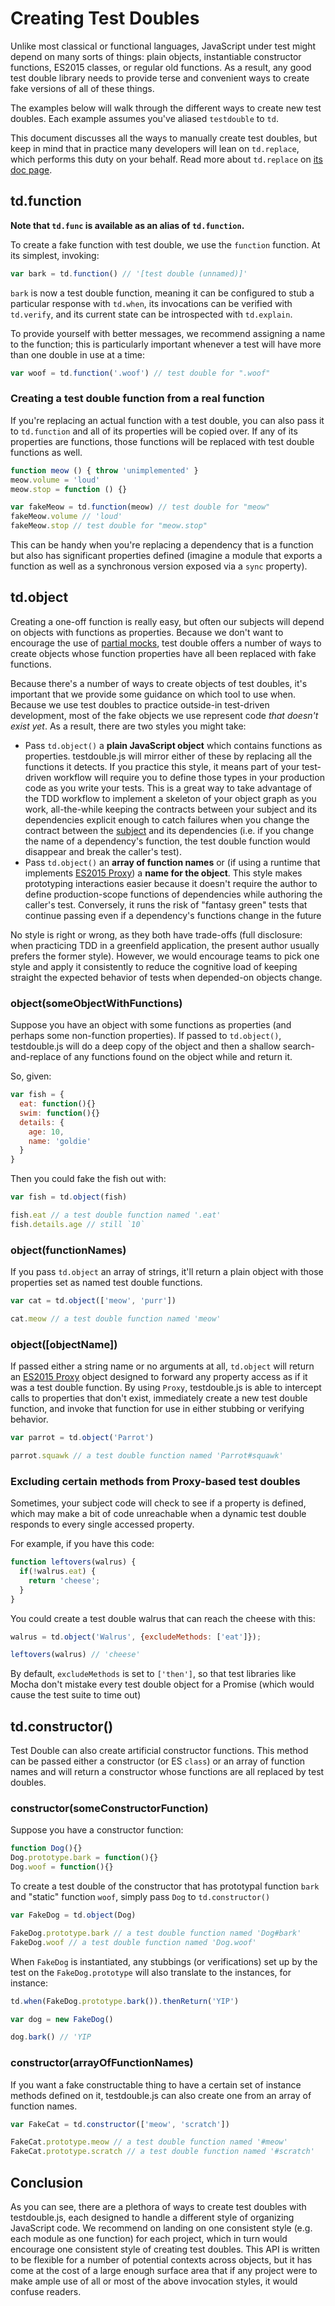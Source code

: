 # Creating Test Doubles

Unlike most classical or functional languages, JavaScript under test might
depend on many sorts of things: plain objects, instantiable constructor
functions, ES2015 classes, or regular old functions. As a result, any good test
double library needs to provide terse and convenient ways to create fake
versions of all of these things.

The examples below will walk through the different ways to create new test
doubles. Each example assumes you've aliased `testdouble` to `td`.

This document discusses all the ways to manually create test doubles, but keep
in mind that in practice many developers will lean on `td.replace`, which
performs this duty on your behalf. Read more about `td.replace` on [its doc
page](7-replacing-dependencies.md).

## td.function

**Note that `td.func` is available as an alias of `td.function`.**

To create a fake function with test double, we use the `function` function. At its simplest, invoking:

``` javascript
var bark = td.function() // '[test double (unnamed)]'
```

`bark` is now a test double function, meaning it can be configured to stub a particular response with `td.when`, its invocations can be verified with `td.verify`, and its current state can be introspected with `td.explain`.

To provide yourself with better messages, we recommend assigning a name to the function; this is particularly important whenever a test will have more than one double in use at a time:

``` javascript
var woof = td.function('.woof') // test double for ".woof"
```

### Creating a test double function from a real function

If you're replacing an actual function with a test double, you can also pass it
to `td.function` and all of its properties will be copied over. If any of its
properties are functions, those functions will be replaced with test double
functions as well.

```js
function meow () { throw 'unimplemented' }
meow.volume = 'loud'
meow.stop = function () {}

var fakeMeow = td.function(meow) // test double for "meow"
fakeMeow.volume // 'loud'
fakeMeow.stop // test double for "meow.stop"
```

This can be handy when you're replacing a dependency that is a function but also
has significant properties defined (imagine a module that exports a function as
well as a synchronous version exposed via a `sync` property).

## td.object

Creating a one-off function is really easy, but often our subjects will depend
on objects with functions as properties. Because we don't want to encourage the
use of [partial
mocks](https://github.com/testdouble/contributing-tests/wiki/Partial-Mock),
test double offers a number of ways to create objects whose function properties
have all been replaced with fake functions.

Because there's a number of ways to create objects of test doubles, it's
important that we provide some guidance on which tool to use when. Because we
use test doubles to practice outside-in test-driven development, most of the
fake objects we use represent code *that doesn't exist yet*. As a result, there
are two styles you might take:

* Pass `td.object()` a **plain JavaScript object** which contains functions as
  properties. testdouble.js will mirror either of these by replacing all the
  functions it detects. If you practice this style, it means part of your
  test-driven workflow will require you to define those types in your production
  code as you write your tests. This is a great way to take advantage of the TDD
  workflow to implement a skeleton of your object graph as you work,
  all-the-while keeping the contracts between your subject and its dependencies
  explicit enough to catch failures when you change the contract between the
  [subject](https://github.com/testdouble/contributing-tests/wiki/Subject) and
  its dependencies (i.e. if you change the name of a dependency's function, the
  test double function would disappear and break the caller's test).
* Pass `td.object()` an **array of function names** or (if using a runtime that
  implements [ES2015
  Proxy](https://developer.mozilla.org/en-US/docs/Web/JavaScript/Reference/Global_Objects/Proxy))
  a **name for the object**. This style makes prototyping interactions easier
  because it doesn't require the author to define production-scope functions of
  dependencies while authoring the caller's test. Conversely, it runs the risk
  of "fantasy green" tests that continue passing even if a dependency's
  functions change in the future

No style is right or wrong, as they both have trade-offs (full disclosure: when
practicing TDD in a greenfield application, the present author usually prefers
the former style). However, we would encourage teams to pick one style and apply
it consistently to reduce the cognitive load of keeping straight the expected
behavior of tests when depended-on objects change.

### object(someObjectWithFunctions)

Suppose you have an object with some functions as properties (and perhaps some non-function properties). If passed to `td.object()`, testdouble.js will do a deep copy of the object and then a shallow search-and-replace of any functions found on the object while and return it.

So, given:

``` javascript
var fish = {
  eat: function(){}
  swim: function(){}
  details: {
    age: 10,
    name: 'goldie'
  }
}
```

Then you could fake the fish out with:

``` javascript
var fish = td.object(fish)

fish.eat // a test double function named '.eat'
fish.details.age // still `10`
```

### object(functionNames)

If you pass `td.object` an array of strings, it'll return a plain object with those properties set as named test double functions.

``` javascript
var cat = td.object(['meow', 'purr'])

cat.meow // a test double function named 'meow'
```

### object([objectName])

If passed either a string name or no arguments at all, `td.object` will return an [ES2015 Proxy](https://developer.mozilla.org/en-US/docs/Web/JavaScript/Reference/Global_Objects/Proxy) object designed to forward any property access as if it was a test double function. By using `Proxy`, testdouble.js is able to intercept calls to properties that don't exist, immediately create a new test double function, and invoke that function for use in either stubbing or verifying behavior.

``` javascript
var parrot = td.object('Parrot')

parrot.squawk // a test double function named 'Parrot#squawk'
```

### Excluding certain methods from Proxy-based test doubles

Sometimes, your subject code will check to see if a property is defined, which
may make a bit of code unreachable when a dynamic test double responds to every
single accessed property.

For example, if you have this code:

``` javascript
function leftovers(walrus) {
  if(!walrus.eat) {
    return 'cheese';
  }
}
```

You could create a test double walrus that can reach the cheese with this:

``` javascript
walrus = td.object('Walrus', {excludeMethods: ['eat']});

leftovers(walrus) // 'cheese'
```

By default, `excludeMethods` is set to `['then']`, so that test libraries like
Mocha don't mistake every test double object for a Promise (which would cause the
test suite to time out)


## td.constructor()

Test Double can also create artificial constructor functions. This method can be
passed either a constructor (or ES `class`) or an array of function names and
will return a constructor whose functions are all replaced by test doubles.

### constructor(someConstructorFunction)

Suppose you have a constructor function:

``` javascript
function Dog(){}
Dog.prototype.bark = function(){}
Dog.woof = function(){}
```

To create a test double of the constructor that has prototypal function `bark`
and "static" function `woof`, simply pass `Dog` to `td.constructor()`

``` javascript
var FakeDog = td.object(Dog)

FakeDog.prototype.bark // a test double function named 'Dog#bark'
FakeDog.woof // a test double function named 'Dog.woof'
```

When `FakeDog` is instantiated, any stubbings (or verifications) set up by the
test on the `FakeDog.prototype` will also translate to the instances, for
instance:

```javascript
td.when(FakeDog.prototype.bark()).thenReturn('YIP')

var dog = new FakeDog()

dog.bark() // 'YIP
```

### constructor(arrayOfFunctionNames)

If you want a fake constructable thing to have a certain set of instance methods
defined on it, testdouble.js can also create one from an array of function
names.

```javascript
var FakeCat = td.constructor(['meow', 'scratch'])

FakeCat.prototype.meow // a test double function named '#meow'
FakeCat.prototype.scratch // a test double function named '#scratch'
```

## Conclusion

As you can see, there are a plethora of ways to create test doubles with testdouble.js, each designed to handle a different style of organizing JavaScript code. We recommend on landing on one consistent style (e.g. each module as one function) for each project, which in turn would encourage one consistent style of creating test doubles. This API is written to be flexible for a number of potential contexts across objects, but it has come at the cost of a large enough surface area that if any project were to make ample use of all or most of the above invocation styles, it would confuse readers.
